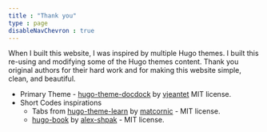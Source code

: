 ```yaml
---
title : "Thank you"
type : page
disableNavChevron : true
---
```


When I built this website, I was inspired by multiple Hugo themes. I built this re-using and modifying some of the Hugo themes content. Thank you original authors for their hard work and for making this website simple, clean, and beautiful.

- Primary Theme - [hugo-theme-docdock](https://github.com/vjeantet/hugo-theme-docdock) by [vjeantet](https://github.com/vjeantet) MIT license. 
- Short Codes inspirations
  - Tabs from [hugo-theme-learn](https://github.com/matcornic/hugo-theme-learn) by [matcornic](https://github.com/matcornic) - MIT license. 
  - [hugo-book](https://github.com/alex-shpak/hugo-book) by [alex-shpak](https://github.com/alex-shpak) - MIT license. 

